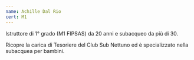 ```yaml
---
name: Achille Dal Rio
cert: M1
---
```

Istruttore di 1° grado (M1 FIPSAS) da 20 anni e subacqueo da più di 30.

Ricopre la carica di Tesoriere del Club Sub Nettuno ed è specializzato nella subacquea per bambini.
